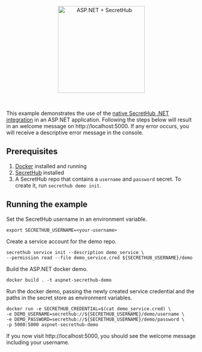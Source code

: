 <p align="center">
  <img src="https://secrethub.io/img/integrations/aspnet/github-banner.png?v1" alt="ASP.NET + SecretHub" height="230">
</p>
<br/>

This example demonstrates the use of the [native SecretHub .NET integration](https://github.com/secrethub/secrethub-dotnet) in an ASP.NET application.
Following the steps below will result in an welcome message on http://localhost:5000.
If any error occurs, you will receive a descriptive error message in the console.

## Prerequisites
1. [Docker](https://docs.docker.com/install/) installed and running
1. [SecretHub](https://secrethub.io/docs/start/getting-started/#install) installed
1. A SecretHub repo that contains a `username` and `password` secret. To create it, run `secrethub demo init`.

## Running the example

Set the SecretHub username in an environment variable.
```
export SECRETHUB_USERNAME=<your-username>
```

Create a service account for the demo repo.
```
secrethub service init --description demo_service \
--permission read --file demo_service.cred ${SECRETHUB_USERNAME}/demo
```

Build the ASP.NET docker demo.
```
docker build . -t aspnet-secrethub-demo
```

Run the docker demo, passing the newly created service credential and the paths in the secret store as environment variables.
```
docker run -e SECRETHUB_CREDENTIAL=$(cat demo_service.cred) \
-e DEMO_USERNAME=secrethub://${SECRETHUB_USERNAME}/demo/username \
-e DEMO_PASSWORD=secrethub://${SECRETHUB_USERNAME}/demo/password \
-p 5000:5000 aspnet-secrethub-demo
```

If you now visit http://localhost:5000, you should see the welcome message including your username.
